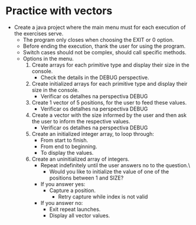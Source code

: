 # Practice with vectors

- Create a java project where the main menu must for each execution of the exercises serve.
    - The program only closes when choosing the EXIT or 0 option.
    - Before ending the execution, thank the user for using the program.
    - Switch cases should not be complex, should call specific methods.
    - Options in the menu.
        1. Create arrays for each primitive type and display their size in the console.
            - Check the details in the DEBUG perspective.
        2. Create initialized arrays for each primitive type and display their size in the console.
            - Verificar os detalhes na perspectiva DEBUG
        3. Create 1 vector of 5 positions, for the user to feed these values.
            - Verificar os detalhes na perspectiva DEBUG
        4. Create a vector with the size informed by the user and then ask the user to inform the respective values.
            - Verificar os detalhes na perspectiva DEBUG
        5. Create an initialized integer array, to loop through:
            - From start to finish.
            - From end to beginning.
            - To display the values.
        6. Create an uninitialized array of integers.
            - Repeat indefinitely until the user answers no to the question.\
                - Would you like to initialize the value of one of the positions between 1 and SIZE?
            - If you answer yes:
                - Capture a position.
                    - Retry capture while index is not valid
            - If you answer no:
                - Exit repeat launches.
                - Display all vector values.



